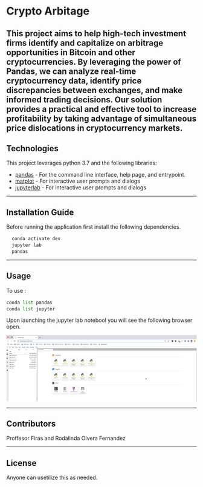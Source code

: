 # Crypto Arbitage

This project aims to help high-tech investment firms identify and capitalize on arbitrage opportunities in Bitcoin and other cryptocurrencies. By leveraging the power of Pandas, we can analyze real-time cryptocurrency data, identify price discrepancies between exchanges, and make informed trading decisions. Our solution provides a practical and effective tool to increase profitability by taking advantage of simultaneous price dislocations in cryptocurrency markets.
---

## Technologies

This project leverages python 3.7 and the following libraries:

* [pandas](https://github.com/pandas-dev/pandas) - For the command line interface, help page, and entrypoint.
* [matplot](https://matplotlib.org/stable/tutorials/index.html) - For interactive user prompts and dialogs
* [jupyterlab](https://jupyterlab.readthedocs.io/en/stable/user/interface.html) - For interactive user prompts and dialogs

---

## Installation Guide

Before running the application first install the following dependencies.

```python
  conda activate dev
  jupyter lab
  pandas
```

---

## Usage

To use :

```python
conda list pandas
conda list jupyter
```

Upon launching the jupyter lab notebool you will see the following browser open.

![Jupyter Lab](images/jupyter_lab.png)


---

## Contributors

Proffesor Firas and Rodalinda Olvera Fernandez

---

## License

Anyone can usetilize this as needed.

